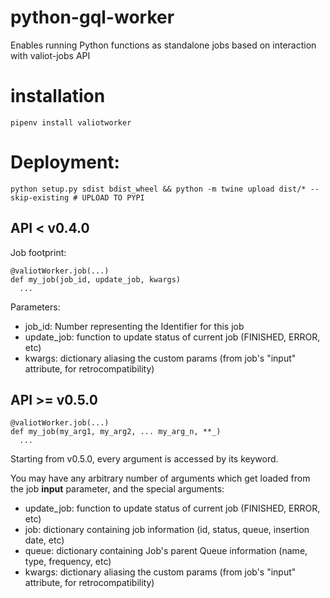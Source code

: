 # python-gql-worker
Enables running Python functions as standalone jobs based on interaction with valiot-jobs API

# installation
`pipenv install valiotworker`

# Deployment:
`python setup.py sdist bdist_wheel && python -m twine upload dist/* --skip-existing # UPLOAD TO PYPI`

## API < v0.4.0
Job footprint:

```
@valiotWorker.job(...)
def my_job(job_id, update_job, kwargs)
  ...
```
Parameters:
* job_id: Number representing the Identifier for this job
* update_job: function to update status of current job (FINISHED, ERROR, etc)
* kwargs: dictionary aliasing the custom params (from job's "input" attribute, for retrocompatibility)

## API >= v0.5.0
```
@valiotWorker.job(...)
def my_job(my_arg1, my_arg2, ... my_arg_n, **_)
  ...
```

Starting from v0.5.0, every argument is accessed by its keyword.

You may have any arbitrary number of arguments which get loaded from the job **input** parameter, and the special arguments:
* update_job: function to update status of current job (FINISHED, ERROR, etc)
* job: dictionary containing job information (id, status, queue, insertion date, etc)
* queue: dictionary containing Job's parent Queue information (name, type, frequency, etc)
* kwargs: dictionary aliasing the custom params (from job's "input" attribute, for retrocompatibility)